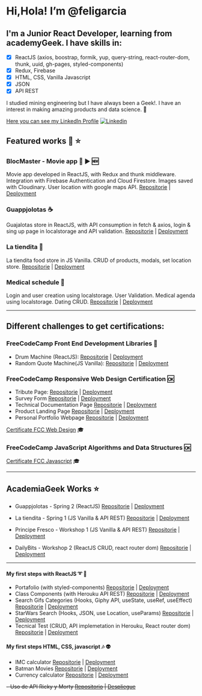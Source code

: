 
# **Hi,Hola! I’m @feligarcia**

## I'm a Junior React Developer, learning from academyGeek. I have skills in:

 - [x] ReactJS (axios, boostrap, formik, yup, query-string, react-router-dom, thunk, uuid, gh-pages, styled-components)
 - [x] Redux, Firebase 
 - [x] HTML, CSS, Vanilla Javascript
 - [x] JSON 
 - [x] API REST

I studied mining engineering but I have always been a Geek!. I have an interest in making amazing products and data science. :signal_strength:

[Here you can see my LinkedIn Profile](https://www.linkedin.com/in/jufgarciagi/)
[![Linkedin](https://i.stack.imgur.com/gVE0j.png)](https://www.linkedin.com/in/jufgarciagi/)


## Featured works :round_pushpin: :star:
### BlocMaster - Movie app :cinema: :arrow_forward: :new:
Movie app developed in ReactJS, with Redux and thunk middleware. Integration with Firebase Authentication and Cloud Firestore. Images saved with Cloudinary. User location with google maps API.
[Repositorie](https://github.com/feligarcia/spring3-blocmaster) | [Deployment](https://github.com/feligarcia/spring3-blocmaster)
### Guappjolotas :coffee:
Guajalotas store in ReactJS, with API consumption in fetch & axios, login & sing up page in localstorage and API validation.
[Repositorie](https://github.com/feligarcia/Sprint2-GuappjolotasF7) | [Deployment](https://feligarcia.github.io/Sprint2-GuappjolotasF7/)
### La tiendita :ear_of_rice:
La tiendita food store in JS Vanilla. CRUD of products, modals, set location store.
[Repositorie](https://github.com/feligarcia/sprint1Tiendita) | [Deployment](https://feligarcia.github.io/sprint1Tiendita/)
### Medical schedule :hospital:
Login and user creation using localstorage. User Validation.
Medical agenda using localstorage. Dating CRUD.
 [Repositorie](https://github.com/feligarcia/retosAcademiaGeek/tree/main/Semana_1/AppCitas) | [Deployment](https://feligarcia.github.io/retosAcademiaGeek/Semana_1/AppCitas/)

***
## Different challenges to get certifications:

### FreeCodeCamp Front End Development Libraries :white_flower:
- Drum Machine (ReactJS): [Repositorie](https://github.com/feligarcia/drummachineFCC) | [Deployment](https://feligarcia.github.io/drummachineFCC/)
- Random Quote Machine(JS Vanilla): [Repositorie](https://github.com/feligarcia/generadorFrasesAleatorias) | [Deployment](https://feligarcia.github.io/generadorFrasesAleatorias/)


### FreeCodeCamp Responsive Web Design Certification :ok:
- Tribute Page: [Repositorie](https://github.com/feligarcia/retosAcademiaGeek/tree/main/Semana_1/Pagina_Tributo) | [Deployment](https://feligarcia.github.io/retosAcademiaGeek/Semana_1/Pagina_Tributo)
- Survey Form [Repositorie](https://github.com/feligarcia/retosAcademiaGeek/tree/main/Semana_1/Formulario_Encuesta) | [Deployment](https://feligarcia.github.io/retosAcademiaGeek/Semana_1/Formulario_Encuesta/)
- Technical Documentation Page [Repositorie](https://github.com/feligarcia/retosAcademiaGeek/tree/main/Semana_2/Documentacion_Tecnica) | [Deployment](https://feligarcia.github.io/retosAcademiaGeek/Semana_2/Documentacion_Tecnica/)
- Product Landing Page [Repositorie](https://github.com/feligarcia/retosAcademiaGeek/tree/main/Semana_2/Producto_Comercial) | [Deployment](https://feligarcia.github.io/retosAcademiaGeek/Semana_2/Producto_Comercial/)
- Personal Portfolio Webpage [Repositorie](https://github.com/feligarcia/portafolioDigitalfreecodecamp) | [Deployment](https://feligarcia.github.io/portafolioDigitalfreecodecamp/)

[Certificate FCC Web Design](https://www.freecodecamp.org/certification/feligarcia/responsive-web-design) :mortar_board:

### FreeCodeCamp JavaScript Algorithms and Data Structures :ok:
[Certificate FCC Javascript](https://www.freecodecamp.org/certification/feligarcia/responsive-web-design) :mortar_board:

---
## AcademiaGeek Works :star:
 - Guappjolotas - Spring 2 (ReactJS) [Repositorie](https://github.com/feligarcia/Sprint2-GuappjolotasF7) | [Deployment](https://feligarcia.github.io/Sprint2-GuappjolotasF7/)
 - La tiendita - Spring 1 (JS Vanilla & API REST) [Repositorie](https://github.com/feligarcia/sprint1Tiendita) | [Deployment](https://feligarcia.github.io/sprint1Tiendita/)

 - Principe Fresco - Workshop 1 (JS Vanilla & API REST) [Repositorie](https://github.com/Lauramunozg1025/WorkShop--Principe-Fresco) | [Deployment](https://lauramunozg1025.github.io/WorkShop--Principe-Fresco/)
 - DailyBits - Workshop 2 (ReactJS CRUD, react router dom) [Repositorie](https://github.com/feligarcia/Workshop2DailyBits) | [Deployment](https://feligarcia.github.io/Categorias)


---
#### My first steps with ReactJS :curly_loop: :100:
 - Portafolio (with styled-components) [Repositorie](https://github.com/feligarcia/portafolioReact) | [Deployment](https://feligarcia.github.io/portafolioReact/)
- Class Components (with Herouku API REST) [Repositorie](https://feligarcia.github.io/Categorias) | [Deployment](https://feligarcia.github.io/maquetaClassComponents/)
- Search Gifs Categories (Hooks, Giphy API, useState, useRef, useEffect) [Repositorie](https://github.com/feligarcia/APIconHooks) | [Deployment](https://feligarcia.github.io/APIconHooks/)
- StarWars Search (Hooks, JSON, use Location, useParams) [Repositorie](https://github.com/feligarcia/buscadorStarWars) | [Deployment](https://feligarcia.github.io/buscadorStarWars/)
- Tecnical Test (CRUD, API implemetation in Herouku, React router dom) [Repositorie](https://github.com/feligarcia/simulacropruebatecCarros) | [Deployment](https://feligarcia.github.io/simulacropruebatecCarros/)


#### My first steps HTML, CSS, javascript :notes: :alien:
 - IMC calculator [Repositorie](https://github.com/feligarcia/entregaIMC) | [Deployment](https://feligarcia.github.io/entregaIMC/)
- Batman Movies [Repositorie](https://github.com/feligarcia/entregaPeliculas) | [Deployment](https://feligarcia.github.io/entregaPeliculas/index.html)
- Currency calculator [Repositorie](https://github.com/feligarcia/calculadoraDivisas) | [Deployment](https://feligarcia.github.io/calculadoraDivisas/)



~~- Uso de API Ricky y Morty [Repositorio](https://github.com/feligarcia/retosAcademiaGeek/tree/main/Semana_1/API%20Ricky) | [Despliegue](https://feligarcia.github.io/retosAcademiaGeek/Semana_1/API%20Ricky/)~~




